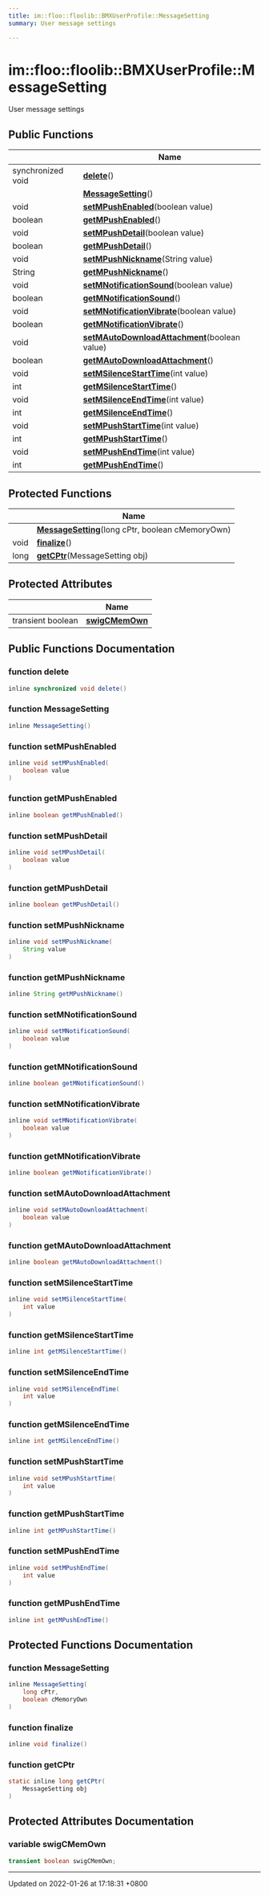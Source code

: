 ```yaml
---
title: im::floo::floolib::BMXUserProfile::MessageSetting
summary: User message settings 

---
```


# im::floo::floolib::BMXUserProfile::MessageSetting



User message settings 

## Public Functions

|                | Name           |
| -------------- | -------------- |
| synchronized void | **[delete](classim_1_1floo_1_1floolib_1_1_b_m_x_user_profile_1_1_message_setting.md#function-delete)**() |
| | **[MessageSetting](classim_1_1floo_1_1floolib_1_1_b_m_x_user_profile_1_1_message_setting.md#function-messagesetting)**() |
| void | **[setMPushEnabled](classim_1_1floo_1_1floolib_1_1_b_m_x_user_profile_1_1_message_setting.md#function-setmpushenabled)**(boolean value) |
| boolean | **[getMPushEnabled](classim_1_1floo_1_1floolib_1_1_b_m_x_user_profile_1_1_message_setting.md#function-getmpushenabled)**() |
| void | **[setMPushDetail](classim_1_1floo_1_1floolib_1_1_b_m_x_user_profile_1_1_message_setting.md#function-setmpushdetail)**(boolean value) |
| boolean | **[getMPushDetail](classim_1_1floo_1_1floolib_1_1_b_m_x_user_profile_1_1_message_setting.md#function-getmpushdetail)**() |
| void | **[setMPushNickname](classim_1_1floo_1_1floolib_1_1_b_m_x_user_profile_1_1_message_setting.md#function-setmpushnickname)**(String value) |
| String | **[getMPushNickname](classim_1_1floo_1_1floolib_1_1_b_m_x_user_profile_1_1_message_setting.md#function-getmpushnickname)**() |
| void | **[setMNotificationSound](classim_1_1floo_1_1floolib_1_1_b_m_x_user_profile_1_1_message_setting.md#function-setmnotificationsound)**(boolean value) |
| boolean | **[getMNotificationSound](classim_1_1floo_1_1floolib_1_1_b_m_x_user_profile_1_1_message_setting.md#function-getmnotificationsound)**() |
| void | **[setMNotificationVibrate](classim_1_1floo_1_1floolib_1_1_b_m_x_user_profile_1_1_message_setting.md#function-setmnotificationvibrate)**(boolean value) |
| boolean | **[getMNotificationVibrate](classim_1_1floo_1_1floolib_1_1_b_m_x_user_profile_1_1_message_setting.md#function-getmnotificationvibrate)**() |
| void | **[setMAutoDownloadAttachment](classim_1_1floo_1_1floolib_1_1_b_m_x_user_profile_1_1_message_setting.md#function-setmautodownloadattachment)**(boolean value) |
| boolean | **[getMAutoDownloadAttachment](classim_1_1floo_1_1floolib_1_1_b_m_x_user_profile_1_1_message_setting.md#function-getmautodownloadattachment)**() |
| void | **[setMSilenceStartTime](classim_1_1floo_1_1floolib_1_1_b_m_x_user_profile_1_1_message_setting.md#function-setmsilencestarttime)**(int value) |
| int | **[getMSilenceStartTime](classim_1_1floo_1_1floolib_1_1_b_m_x_user_profile_1_1_message_setting.md#function-getmsilencestarttime)**() |
| void | **[setMSilenceEndTime](classim_1_1floo_1_1floolib_1_1_b_m_x_user_profile_1_1_message_setting.md#function-setmsilenceendtime)**(int value) |
| int | **[getMSilenceEndTime](classim_1_1floo_1_1floolib_1_1_b_m_x_user_profile_1_1_message_setting.md#function-getmsilenceendtime)**() |
| void | **[setMPushStartTime](classim_1_1floo_1_1floolib_1_1_b_m_x_user_profile_1_1_message_setting.md#function-setmpushstarttime)**(int value) |
| int | **[getMPushStartTime](classim_1_1floo_1_1floolib_1_1_b_m_x_user_profile_1_1_message_setting.md#function-getmpushstarttime)**() |
| void | **[setMPushEndTime](classim_1_1floo_1_1floolib_1_1_b_m_x_user_profile_1_1_message_setting.md#function-setmpushendtime)**(int value) |
| int | **[getMPushEndTime](classim_1_1floo_1_1floolib_1_1_b_m_x_user_profile_1_1_message_setting.md#function-getmpushendtime)**() |

## Protected Functions

|                | Name           |
| -------------- | -------------- |
| | **[MessageSetting](classim_1_1floo_1_1floolib_1_1_b_m_x_user_profile_1_1_message_setting.md#function-messagesetting)**(long cPtr, boolean cMemoryOwn) |
| void | **[finalize](classim_1_1floo_1_1floolib_1_1_b_m_x_user_profile_1_1_message_setting.md#function-finalize)**() |
| long | **[getCPtr](classim_1_1floo_1_1floolib_1_1_b_m_x_user_profile_1_1_message_setting.md#function-getcptr)**(MessageSetting obj) |

## Protected Attributes

|                | Name           |
| -------------- | -------------- |
| transient boolean | **[swigCMemOwn](classim_1_1floo_1_1floolib_1_1_b_m_x_user_profile_1_1_message_setting.md#variable-swigcmemown)**  |

## Public Functions Documentation

### function delete

```java
inline synchronized void delete()
```


### function MessageSetting

```java
inline MessageSetting()
```


### function setMPushEnabled

```java
inline void setMPushEnabled(
    boolean value
)
```


### function getMPushEnabled

```java
inline boolean getMPushEnabled()
```


### function setMPushDetail

```java
inline void setMPushDetail(
    boolean value
)
```


### function getMPushDetail

```java
inline boolean getMPushDetail()
```


### function setMPushNickname

```java
inline void setMPushNickname(
    String value
)
```


### function getMPushNickname

```java
inline String getMPushNickname()
```


### function setMNotificationSound

```java
inline void setMNotificationSound(
    boolean value
)
```


### function getMNotificationSound

```java
inline boolean getMNotificationSound()
```


### function setMNotificationVibrate

```java
inline void setMNotificationVibrate(
    boolean value
)
```


### function getMNotificationVibrate

```java
inline boolean getMNotificationVibrate()
```


### function setMAutoDownloadAttachment

```java
inline void setMAutoDownloadAttachment(
    boolean value
)
```


### function getMAutoDownloadAttachment

```java
inline boolean getMAutoDownloadAttachment()
```


### function setMSilenceStartTime

```java
inline void setMSilenceStartTime(
    int value
)
```


### function getMSilenceStartTime

```java
inline int getMSilenceStartTime()
```


### function setMSilenceEndTime

```java
inline void setMSilenceEndTime(
    int value
)
```


### function getMSilenceEndTime

```java
inline int getMSilenceEndTime()
```


### function setMPushStartTime

```java
inline void setMPushStartTime(
    int value
)
```


### function getMPushStartTime

```java
inline int getMPushStartTime()
```


### function setMPushEndTime

```java
inline void setMPushEndTime(
    int value
)
```


### function getMPushEndTime

```java
inline int getMPushEndTime()
```


## Protected Functions Documentation

### function MessageSetting

```java
inline MessageSetting(
    long cPtr,
    boolean cMemoryOwn
)
```


### function finalize

```java
inline void finalize()
```


### function getCPtr

```java
static inline long getCPtr(
    MessageSetting obj
)
```


## Protected Attributes Documentation

### variable swigCMemOwn

```java
transient boolean swigCMemOwn;
```


-------------------------------

Updated on 2022-01-26 at 17:18:31 +0800